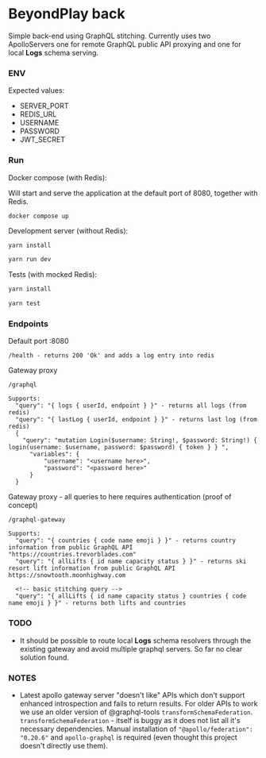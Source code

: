 # BeyondPlay back

Simple back-end using GraphQL stitching. Currently uses two ApolloServers one for remote GraphQL public API proxying and one for local <b>Logs</b> schema serving.

### ENV

Expected values:

- SERVER_PORT
- REDIS_URL
- USERNAME
- PASSWORD
- JWT_SECRET

### Run

Docker compose (with Redis):

Will start and serve the application at the default port of 8080, together with Redis.

```
docker compose up
```

Development server (without Redis):

```bash
yarn install

yarn run dev
```

Tests (with mocked Redis):

```bash
yarn install

yarn test
```

### Endpoints

Default port :8080

`/health - returns 200 'Ok' and adds a log entry into redis`

Gateway proxy

```
/graphql

Supports:
  "query": "{ logs { userId, endpoint } }" - returns all logs (from redis)
  "query": "{ lastLog { userId, endpoint } }" - returns last log (from redis)
  {
    "query": "mutation Login($username: String!, $password: String!) { login(username: $username, password: $password) { token } } ",
	  "variables": {
		  "username": "<username here>",
		  "password": "<password here>"
	  }
  }
```

Gateway proxy - all queries to here requires authentication (proof of concept)

```
/graphql-gateway

Supports:
  "query": "{ countries { code name emoji } }" - returns country information from public GraphQL API "https://countries.trevorblades.com"
  "query": "{ allLifts { id name capacity status } }" - returns ski resort lift information from public GraphQL API https://snowtooth.moonhighway.com

  <!-- basic stitching query -->
  "query": "{ allLifts { id name capacity status } countries { code name emoji } }" - returns both lifts and countries
```

### TODO

- It should be possible to route local <b>Logs</b> schema resolvers through the existing gateway and avoid multiple graphql servers. So far no clear solution found.

### NOTES

- Latest apollo gateway server "doesn't like" APIs which don't support enhanced introspection and fails to return results. For older APIs to work we use an older version of @graphql-tools `transformSchemaFederation`. `transformSchemaFederation` - itself is buggy as it does not list all it's necessary dependencies. Manual installation of `"@apollo/federation": "0.20.6"` and `apollo-graphql` is required (even thought this project doesn't directly use them).
